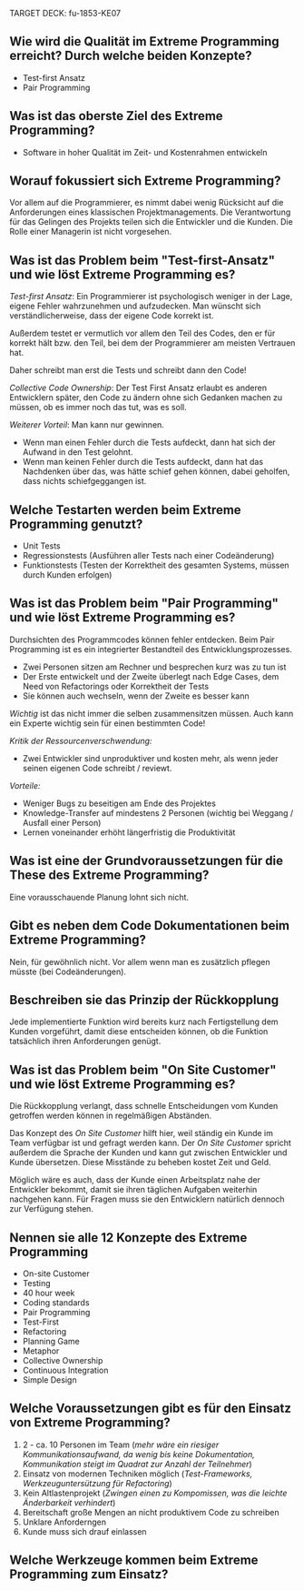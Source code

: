 TARGET DECK: fu-1853-KE07

## Wie wird die Qualität im Extreme Programming erreicht? Durch welche beiden Konzepte?
- Test-first Ansatz
- Pair Programming
<!--ID: 1676320458974-->

## Was ist das oberste Ziel des Extreme Programming?
- Software in hoher Qualität im Zeit- und Kostenrahmen entwickeln
<!--ID: 1676320458999-->

## Worauf fokussiert sich Extreme Programming?
Vor allem auf die Programmierer, es nimmt dabei wenig Rücksicht auf die Anforderungen eines klassischen Projektmanagements. Die Verantwortung für das Gelingen des Projekts teilen sich die Entwickler und die Kunden. Die Rolle einer Managerin ist nicht vorgesehen.
<!--ID: 1676320459002-->

## Was ist das Problem beim "Test-first-Ansatz" und wie löst Extreme Programming es?
*Test-first Ansatz*:
Ein Programmierer ist psychologisch weniger in der Lage, eigene Fehler wahrzunehmen und aufzudecken. Man wünscht sich verständlicherweise, dass der eigene Code korrekt ist.

Außerdem testet er vermutlich vor allem den Teil des Codes, den er für korrekt hält bzw. den Teil, bei dem der Programmierer am meisten Vertrauen hat.

Daher schreibt man erst die Tests und schreibt dann den Code!

*Collective Code Ownership*:
Der Test First Ansatz erlaubt es anderen Entwicklern später, den Code zu ändern ohne sich Gedanken machen zu müssen, ob es immer noch das tut, was es soll.

*Weiterer Vorteil*:
Man kann nur gewinnen.

- Wenn man einen Fehler durch die Tests aufdeckt, dann hat sich der Aufwand in den Test gelohnt.
- Wenn man keinen Fehler durch die Tests aufdeckt, dann hat das Nachdenken über das, was hätte schief gehen können, dabei geholfen, dass nichts schiefgeggangen ist.
<!--ID: 1676323861681-->

## Welche Testarten werden beim Extreme Programming genutzt?
- Unit Tests
- Regressionstests (Ausführen aller Tests nach einer Codeänderung)
- Funktionstests (Testen der Korrektheit des gesamten Systems, müssen durch Kunden erfolgen)
<!--ID: 1676323861690-->

## Was ist das Problem beim "Pair Programming" und wie löst Extreme Programming es?
Durchsichten des Programmcodes können fehler entdecken. Beim Pair Programming ist es ein integrierter Bestandteil des Entwicklungsprozesses.

- Zwei Personen sitzen am Rechner und besprechen kurz was zu tun ist
- Der Erste entwickelt und der Zweite überlegt nach Edge Cases, dem Need von Refactorings oder Korrektheit der Tests
- Sie können auch wechseln, wenn der Zweite es besser kann

*Wichtig* ist das nicht immer die selben zusammensitzen müssen. Auch kann ein Experte wichtig sein für einen bestimmten Code!

*Kritik der Ressourcenverschwendung:*
- Zwei Entwickler sind unproduktiver und kosten mehr, als wenn jeder seinen eigenen Code schreibt / reviewt.

*Vorteile:*
- Weniger Bugs zu beseitigen am Ende des Projektes
- Knowledge-Transfer auf mindestens 2 Personen (wichtig bei Weggang / Ausfall einer Person)
- Lernen voneinander erhöht längerfristig die Produktivität
<!--ID: 1676323861694-->

## Was ist eine der Grundvoraussetzungen für die These des Extreme Programming?
Eine vorausschauende Planung lohnt sich nicht.

## Gibt es neben dem Code Dokumentationen beim Extreme Programming?
Nein, für gewöhnlich nicht.
Vor allem wenn man es zusätzlich pflegen müsste (bei Codeänderungen).

## Beschreiben sie das Prinzip der Rückkopplung
Jede implementierte Funktion wird bereits kurz nach Fertigstellung dem Kunden vorgeführt, damit diese entscheiden können, ob die Funktion tatsächlich ihren Anforderungen genügt.

## Was ist das Problem beim "On Site Customer" und wie löst Extreme Programming es?
Die Rückkopplung verlangt, dass schnelle Entscheidungen vom Kunden getroffen werden können in regelmäßigen Abständen.

Das Konzept des *On Site Customer* hilft hier, weil ständig ein Kunde im Team verfügbar ist und gefragt werden  kann. Der *On Site Customer* spricht außerdem die Sprache der Kunden und kann gut zwischen Entwickler und Kunde übersetzen. Diese Misstände zu beheben kostet Zeit und Geld.

Möglich wäre es auch, dass der Kunde einen Arbeitsplatz nahe der Entwickler bekommt, damit sie ihren täglichen Aufgaben weiterhin nachgehen kann. Für Fragen muss sie den Entwicklern natürlich dennoch zur Verfügung stehen.

## Nennen sie alle 12 Konzepte des Extreme Programming
- On-site Customer
- Testing
- 40 hour week
- Coding standards
- Pair Programming
- Test-First
- Refactoring
- Planning Game
- Metaphor
- Collective Ownership
- Continuous Integration
- Simple Design

## Welche Voraussetzungen gibt es für den Einsatz von Extreme Programming?
1) 2 - ca. 10 Personen im Team (*mehr wäre ein riesiger Kommunikationsaufwand, da wenig bis keine Dokumentation, Kommunikation steigt im Quadrat zur Anzahl der Teilnehmer*)
2) Einsatz von modernen Techniken möglich (*Test-Frameworks, Werkzeuguntersützung für Refactoring*) 
3) Kein Altlastenprojekt (*Zwingen einen zu Kompomissen, was die leichte Änderbarkeit verhindert*)
4) Bereitschaft große Mengen an nicht produktivem Code zu schreiben
5) Unklare Anforderngen
6) Kunde muss sich drauf einlassen

## Welche Werkzeuge kommen beim Extreme Programming zum Einsatz?
